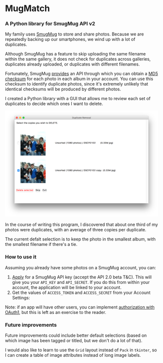 # MugMatch

### A Python library for SmugMug API v2

My family uses [SmugMug](https://www.smugmug.com/) to store and share photos.  Because we are repeatedly backing up our smartphones, we wind up with a lot of duplicates.  

Although SmugMug has a feature to skip uploading the same filename within the same gallery, it does not check for duplicates across galleries, duplicates already uploaded, or duplicates with different filenames.  

Fortunately, SmugMug [provides](https://news.smugmug.com/introducing-smugmugs-api-2-0-now-in-open-beta-1242ce15e730) an API through which you can obtain a [MD5 checksum](https://en.wikipedia.org/wiki/MD5) for each photo in each album in your account.  You can use this checksum to identify duplicate photos, since it's extremely unlikely that identical checksums will be produced by different photos.

I created a Python library with a GUI that allows me to review each set of duplicates to decide which ones I want to delete.

![Example Screenshot](https://github.com/AndrewsOR/MugMatch/blob/master/ScreenShot.png)

In the course of writing this program, I discovered that about one third of my photos were duplicates, with an average of three copies per duplicate. 

The current defalt selection is to keep the photo in the smallest album, with the smallest filename if there's a tie.

### How to use it

Assuming you already have some photos on a SmugMug account, you can:

1. [Apply](https://api.smugmug.com/api/developer/apply) for a SmugMug API key (accept the API 2.0 beta T&C).  This will give you your `API_KEY` and `API_SECRET`.  If you do this from within your account, the application will be linked to your account.
2. Get the values of `ACCESS_TOKEN` and `ACCESS_SECRET` from your Account Settings:

Note: if an app will have other users, you can implement [authorization with OAuth1](https://api.smugmug.com/api/v2/doc/tutorial/authorization.html), but this is left as an exercise to the reader.

### Future improvements

Future improvements could include better default selections (based on which image has been tagged or titled, but we don't do a lot of that).

I would also like to learn to use the `Grid` layout instead of `Pack` in `tkinter`, so I can create a table of image attributes instead of long image labels.

